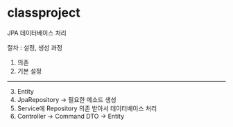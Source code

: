 # classproject
 
JPA 데이터베이스 처리

절차 : 설정, 생성 과정

1. 의존
2. 기본 설정
-----------------
3. Entity
4. JpaRepository -> 필요한 메소드 생성
5. Service에 Repository 의존 받아서 데이터베이스 처리
6. Controller -> Command DTO -> Entity
